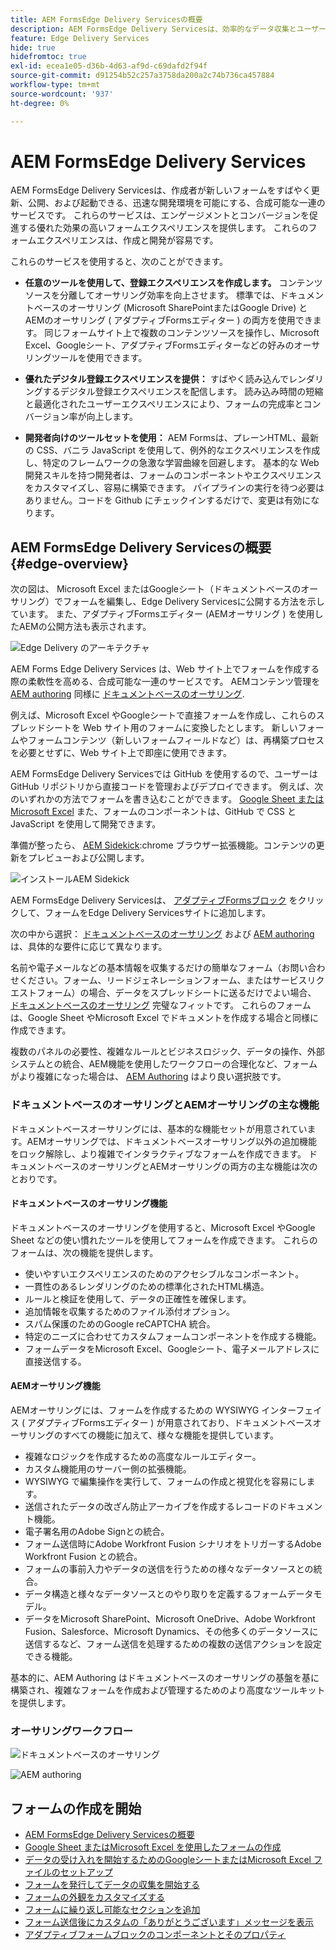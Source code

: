 ```yaml
---
title: AEM FormsEdge Delivery Servicesの概要
description: AEM FormsEdge Delivery Servicesは、効率的なデータ収集とユーザーエンゲージメントの将来を想像できるように、ピークパフォーマンスを実現するために構築されています。
feature: Edge Delivery Services
hide: true
hidefromtoc: true
exl-id: ecea1e05-d36b-4d63-af9d-c69dafd2f94f
source-git-commit: d91254b52c257a3758da200a2c74b736ca457884
workflow-type: tm+mt
source-wordcount: '937'
ht-degree: 0%

---
```


# AEM FormsEdge Delivery Services

AEM FormsEdge Delivery Servicesは、作成者が新しいフォームをすばやく更新、公開、および起動できる、迅速な開発環境を可能にする、合成可能な一連のサービスです。 これらのサービスは、エンゲージメントとコンバージョンを促進する優れた効果の高いフォームエクスペリエンスを提供します。 これらのフォームエクスペリエンスは、作成と開発が容易です。


これらのサービスを使用すると、次のことができます。

* **任意のツールを使用して、登録エクスペリエンスを作成します。** コンテンツソースを分離してオーサリング効率を向上させます。 標準では、ドキュメントベースのオーサリング (Microsoft SharePointまたはGoogle Drive) とAEMのオーサリング ( アダプティブFormsエディター ) の両方を使用できます。 同じフォームサイト上で複数のコンテンツソースを操作し、Microsoft Excel、Googleシート、アダプティブFormsエディターなどの好みのオーサリングツールを使用できます。

* **優れたデジタル登録エクスペリエンスを提供：** すばやく読み込んでレンダリングするデジタル登録エクスペリエンスを配信します。 読み込み時間の短縮と最適化されたユーザーエクスペリエンスにより、フォームの完成率とコンバージョン率が向上します。

* **開発者向けのツールセットを使用：** AEM Formsは、プレーンHTML、最新の CSS、バニラ JavaScript を使用して、例外的なエクスペリエンスを作成し、特定のフレームワークの急激な学習曲線を回避します。 基本的な Web 開発スキルを持つ開発者は、フォームのコンポーネントやエクスペリエンスをカスタマイズし、容易に構築できます。 パイプラインの実行を待つ必要はありません。コードを Github にチェックインするだけで、変更は有効になります。

## AEM FormsEdge Delivery Servicesの概要 {#edge-overview}

次の図は、 Microsoft Excel またはGoogleシート（ドキュメントベースのオーサリング）でフォームを編集し、Edge Delivery Servicesに公開する方法を示しています。 また、アダプティブFormsエディター (AEMオーサリング ) を使用したAEMの公開方法も表示されます。

![Edge Delivery のアーキテクチャ](/help/edge/assets/AEM-forms-with-EDS-publishing.png)

AEM Forms Edge Delivery Services は、Web サイト上でフォームを作成する際の柔軟性を高める、合成可能な一連のサービスです。 AEMコンテンツ管理を [AEM authoring](/help/forms/creating-adaptive-form-core-components.md) 同様に [ドキュメントベースのオーサリング](/help/edge/docs/forms/create-forms.md).

例えば、Microsoft Excel やGoogleシートで直接フォームを作成し、これらのスプレッドシートを Web サイト用のフォームに変換したとします。 新しいフォームやフォームコンテンツ（新しいフォームフィールドなど）は、再構築プロセスを必要とせずに、Web サイト上で即座に使用できます。

AEM FormsEdge Delivery Servicesでは GitHub を使用するので、ユーザーは GitHub リポジトリから直接コードを管理およびデプロイできます。 例えば、次のいずれかの方法でフォームを書き込むことができます。 [Google Sheet またはMicrosoft Excel](/help/edge/docs/forms/create-forms.md) また、フォームのコンポーネントは、GitHub で CSS と JavaScript を使用して開発できます。

準備が整ったら、 [AEM Sidekick](/help/edge/docs/forms/tutorial.md#preview-and-publish-your-content):chrome ブラウザー拡張機能。コンテンツの更新をプレビューおよび公開します。

![インストールAEM Sidekick](/help/edge/assets/install-aem-sidekick.png)

AEM FormsEdge Delivery Servicesは、 [アダプティブFormsブロック](/help/edge/docs/forms/create-forms.md) をクリックして、フォームをEdge Delivery Servicesサイトに追加します。

次の中から選択： [ドキュメントベースのオーサリング](#document-based-authoring-features) および [AEM authoring](#aem-authoring-features) は、具体的な要件に応じて異なります。

名前や電子メールなどの基本情報を収集するだけの簡単なフォーム（お問い合わせください。フォーム、リードジェネレーションフォーム、またはサービスリクエストフォーム）の場合、データをスプレッドシートに送るだけでよい場合、 [ドキュメントベースのオーサリング](/help/edge/docs/forms/create-forms.md) 完璧なフィットです。 これらのフォームは、Google Sheet やMicrosoft Excel でドキュメントを作成する場合と同様に作成できます。

複数のパネルの必要性、複雑なルールとビジネスロジック、データの操作、外部システムとの統合、AEM機能を使用したワークフローの合理化など、フォームがより複雑になった場合は、 [AEM Authoring](/help/forms/creating-adaptive-form-core-components.md) はより良い選択肢です。


### ドキュメントベースのオーサリングとAEMオーサリングの主な機能

ドキュメントベースオーサリングには、基本的な機能セットが用意されています。AEMオーサリングでは、ドキュメントベースオーサリング以外の追加機能をロック解除し、より複雑でインタラクティブなフォームを作成できます。 ドキュメントベースのオーサリングとAEMオーサリングの両方の主な機能は次のとおりです。

<!-- 

>[!BEGINTABS]

>[!TAB Document-based Authoring ]

Document-based Authoring  is a versatile option suitable for creating simple forms with essential functionalities. It allows you to integrate various input types like text fields, dropdown menus, and radio buttons, enabling you to collect user data effectively. It offers a basic version of rules to add dynamic behaviour to forms. Key features of Document-based Authoring  are: 

* **[HTML5-based Form Field components](/help/edge/docs/forms/form-components.md)**: AEM Forms Edge Delivery Services allow you to create user-friendly and interactive forms using form components based on HTML5 [input types](https://developer.mozilla.org/en-US/docs/Web/HTML/Element/input#input_types), <a href="https://developer.mozilla.org/en-US/docs/Web/HTML/Element/textarea">textarea</a>, <a href="https://developer.mozilla.org/en-US/docs/Web/HTML/Element/select">select</a>, and <a href="https://developer.mozilla.org/en-US/docs/Web/HTML/Element/fieldset">fieldset</a>  elements. These components cater to different types of data collection and can be easily customized to fit your specific needs.  

* **Accessibility**: The fields in the form block are accessible. Each label is linked with its respective input element, and IDs are auto-generated for linking. Descriptions associated with fields are linked via the aria-describedby attribute. Keyboard navigation using the standard Tab/Shift + Tab keys is supported.

* **[Styling](/help/edge/docs/forms/style-theme-forms.md)**: Each form field has a fixed HTML structure that can be easily decorated using custom CSS or JavaScript files. Selectors for targeting fields in CSS and JS are provided based on type and name. You can easily create new selectors due to the standradized structure and style your form. 

* **Basic Rules**: Easily create logic that adjusts field visibility, validation, and behavior based on user input or predefined conditions. Rules offer a flexible and intuitive way to add intelligence to your forms, ensuring they adapt seamlessly based on user inputs.

* **Validations**: Before submission, the form is validated, and invalid fields are appropriately marked with error messages displayed to the user. Adaptive Forms Block support all the HTML form validation, supported by modern browsers, and provide additional validation mechanism like validation script, file size, file type, overall file size, and more. 

* **File Uploads**: You can add file attachment capabilities to your forms. Whether you need to gather documents, images, or other files from your users, file upload functionality serves you effortlessly. With custom handling options available, you can tailor the file upload process to suit your specific requirements.

* **reCAPTCHA**: Benefit from seamless integration of Google reCAPTCHA into your forms with our out-of-the-box (OOTB) support. Safeguard your forms against fraudulent activities, spam, and abuse, while maintaining a smooth and uninterrupted user experience. Adaptive Forms Block supports reCaptcha V3 and reCaptcha Enterprise. 

* **Send email notification on form submission**: Eliminate the hassle of manual follow-ups and ensure timely communication with our built-in email automation for form submissions. This integrated solution lets you effortlessly notify relevant parties, including sending form data, whenever someone fills out a form on your website. No need for complex configurations or additional tools – it's ready to use out of the box.

>[!TAB AEM Authoring]

AEM Authoring unlocks additional capabilities beyond the Document-based Authoring , empowering you to build more complex and interactive forms. In additon to the features of Document-based Authoring , AEM authoring offers the following additional features:  

* Advanced Rules: Define logic-based actions within your forms. You can use rules to conditionally show or hide form sections, pre-populate fields based on user input, and perform various validations to ensure data integrity.

* Server-side extensibility: Extend the functionalities of your forms by integrating them with server-side logic. This allows you to perform complex calculations, interact with external systems, and automate specific tasks based on user actions within the form.
* Streamline workflows and data management: Leverage the power of AEM to:
    * Design user-friendly forms using AEM editors.
    * Generate a "Document of Record" for secure and tamper-proof archiving of submitted data.
    * Facilitate e-signing with Adobe Sign for a smooth and secure signing experience.
    * Automate business processes through AEM workflows, triggering actions based on form submissions.
    * Effortlessly integrate with various data sources, enabling seamless data flow and exchange.

>[!ENDTABS]



## Start creating forms

-->

#### ドキュメントベースのオーサリング機能

ドキュメントベースのオーサリングを使用すると、Microsoft Excel やGoogle Sheet などの使い慣れたツールを使用してフォームを作成できます。 これらのフォームは、次の機能を提供します。

* 使いやすいエクスペリエンスのためのアクセシブルなコンポーネント。
* 一貫性のあるレンダリングのための標準化されたHTML構造。
* ルールと検証を使用して、データの正確性を確保します。
* 追加情報を収集するためのファイル添付オプション。
* スパム保護のためのGoogle reCAPTCHA 統合。
* 特定のニーズに合わせてカスタムフォームコンポーネントを作成する機能。
* フォームデータをMicrosoft Excel、Googleシート、電子メールアドレスに直接送信する。

#### AEMオーサリング機能

AEMオーサリングには、フォームを作成するための WYSIWYG インターフェイス ( アダプティブFormsエディター ) が用意されており、ドキュメントベースオーサリングのすべての機能に加えて、様々な機能を提供しています。

* 複雑なロジックを作成するための高度なルールエディター。
* カスタム機能用のサーバー側の拡張機能。
* WYSIWYG で編集操作を実行して、フォームの作成と視覚化を容易にします。
* 送信されたデータの改ざん防止アーカイブを作成するレコードのドキュメント機能。
* 電子署名用のAdobe Signとの統合。
* フォーム送信時にAdobe Workfront Fusion シナリオをトリガーするAdobe Workfront Fusion との統合。
* フォームの事前入力やデータの送信を行うための様々なデータソースとの統合。
* データ構造と様々なデータソースとのやり取りを定義するフォームデータモデル。
* データをMicrosoft SharePoint、Microsoft OneDrive、Adobe Workfront Fusion、Salesforce、Microsoft Dynamics、その他多くのデータソースに送信するなど、フォーム送信を処理するための複数の送信アクションを設定できる機能。

基本的に、AEM Authoring はドキュメントベースのオーサリングの基盤を基に構築され、複雑なフォームを作成および管理するためのより高度なツールキットを提供します。

### オーサリングワークフロー

![ドキュメントベースのオーサリング ](/help/edge/assets/document-based-authoring-workflow.png)

![AEM authoring](/help/edge/assets/aem-authoring-workflow.png)


## フォームの作成を開始

* [AEM FormsEdge Delivery Servicesの概要](/help/edge/docs/forms/tutorial.md)
* [Google Sheet またはMicrosoft Excel を使用したフォームの作成](/help/edge/docs/forms/create-forms.md)
* [データの受け入れを開始するためのGoogleシートまたはMicrosoft Excel ファイルのセットア&#x200B;ップ](/help/edge/docs/forms/submit-forms.md)
* [フォームを発行してデータの収集を開始する](/help/edge/docs/forms/publish-forms.md)
* [フォームの外観をカスタマイズす&#x200B;る](/help/edge/docs/forms/style-theme-forms.md)
* [フォームに繰り返し可能なセクションを&#x200B;追加](/help/edge/docs/forms/repeatable-forms.md)
* [フォーム送信後にカスタムの「ありがとうございます」メッセージを&#x200B;表示](/help/edge/docs/forms/thank-you-page-form.md)
* [アダプティブフォームブロックのコンポーネントとそのプロパティ](/help/edge/docs/forms/form-components.md)



<!-- 

## Start creating forms

<div>

  <style>
    .card-container {
        width: calc(33.33% - 10px);;
        margin: 5px;
        border: 1px solid #ccc;
        border-radius: 5px;
        padding: 5px;
        box-sizing: border-box;
        transition: background-color 0.3s ease; /* Adding transition effect */
    }
    .card-container:hover {
        background-color: #f0f0f0; /* Changing background color on hover */
    }
</style>

<div style="display: flex; flex-wrap: wrap; justify-content: space-between; margin: -5px;">
    <div class="card-container">
        <a href="/help/edge/docs/forms/create-forms.md">
            <img src="/help/edge/assets/smock_devices_18_n.svg" alt="Create a form using eds forms" style="border-radius: 5px;"> </b>
            <br><b style="margin-top: 5px;">Create a form using Google Sheets or Microsoft Excel</b>
        </a>
        <p>Create forms that load and render quickly and automatically reflows on mobile devices.</p>
    </div>
    <div class="card-container">
        <a href="/help/edge/docs/forms/create-forms.md#manually-configure-a-spreadsheet-to-accept-data">   
            <img src="/help/edge/assets/smock_platformdatamapping_18_n.svg" alt="Submit form" alt="Use Form Fragments in an EDS Form" style="border-radius: 5px;"> </b>
            <br><b style="margin-top: 5px;">Submit form to spreadsheet</b>
        </a>
        <p>Submit forms directly to your Microsoft Excel or Google Sheets.</p>
    </div>
     <div class="card-container">
        <a href="/help/edge/docs/forms/style-theme-forms.md">
            <img src="/help/edge/assets/smock_imageautomode_18_N.svg" alt="Apply styles or themes to an eds form" style="border-radius: 5px;"> </b>
            <br><b style="margin-top: 5px;">Customize a theme</b>
        </a>
        <p>Create a consistent brand image by applying the same theme across forms.</p>
    </div>
      <div class="card-container">
        <a href="/help/edge/docs/forms/validate-forms.md">
            <img src="/help/edge/assets/smock_condition_18_n.svg" alt="Add validations to form fields" style="border-radius: 5px;"> </b>
            <br><b style="margin-top: 5px;">Apply field validations</b>
        </a>
        <p>Reduce errors and frustration by checking form inputs for proper formatting.</p>
    </div> 
            <div class="card-container">
        <a href="/help/edge/docs/forms/rules-forms.md">
            <img src="/help/edge/assets/smock_documentfragment_18_n.svg" alt="Use rules to add dynamic behaviour to a form" style="border-radius: 5px;"> </b>
            <br><b style="margin-top: 5px;">Use rules to add dynamic behaviour to a form</b>
        </a>
        <p>Reuse preconfigured fragments across multiple forms.</p>
    </div>
    <div class="card-container">
        <a href="/help/edge/docs/forms/translate-forms.md">  
            <img src="/help/edge/assets/smock_abc_18_n.svg" alt="Translate an EDS Form" style="border-radius: 5px;"> </b>
            <br><b style="margin-top: 5px;">Translate a form</b>
        </a>
        <p>Extend the reach of your forms while keeping costs in check.</p>
    </div>
    <div class="card-container">
        <a href="/help/edge/docs/forms/repeatable-forms.md">  
            <img src="/help/edge/assets/smock_addto_18_n.svg" alt="Add repeatable sections to an EDS Form" style="border-radius: 5px;"> </b>
            <br><b style="margin-top: 5px;">Add repeatable sections</b>
        </a>
        <p>Effortlessly create and add repeatable sections to a form.</p>
    </div>
    <div class="card-container">
        <a href="/help/edge/docs/forms/custom-components-forms.md"> 
            <img src="/help/edge/assets/smock_userdeveloper_18_n.svg" alt="Create custom forms components using standard JavaScript and CSS"  style="border-radius: 5px;"> </b>
            <br><b style="margin-top: 5px;">Create custom components</b>
        </a>
        <p>Use standard JavaScript and CSS to create components and themes.</p>
    </div>
    <div class="card-container">
        <a href="/help/edge/docs/forms/recaptacha-forms.md">  
            <img src="/help//edge/assets/smock_keyclock_18_n.svg" alt="Use reCAPTCHA in an EDS Form" style="border-radius: 5px;"> </b>
            <br><b style="margin-top: 5px;">Use reCAPTCHA</b>
        </a>
        <p>Use OOTB reCAPTCHA integration for robust spam and bot protection.</p>
    </div>


</div>


</br>


-->